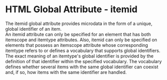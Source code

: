 # HTML Global Attribute - itemid

The itemid global attribute provides microdata in the form of a unique, global identifier of an item.<br>
An itemid attribute can only be specified for an element that has both itemscope and itemtype attributes. Also, itemid can only be specified on elements that possess an itemscope attribute whose corresponding itemtype refers to or defines a vocabulary that supports global identifiers.<br>
The exact meaning of an itemtype's global identifier is provided by the definition of that identifier within the specified vocabulary. The vocabulary defines whether several items with the same global identifier can coexist and, if so, how items with the same identifier are handled.